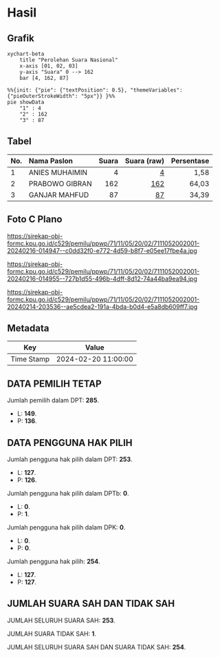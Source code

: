 # Hasil

## Grafik

```mermaid
xychart-beta
    title "Perolehan Suara Nasional"
    x-axis [01, 02, 03]
    y-axis "Suara" 0 --> 162
    bar [4, 162, 87]
```

```mermaid
%%{init: {"pie": {"textPosition": 0.5}, "themeVariables": {"pieOuterStrokeWidth": "5px"}} }%%
pie showData
    "1" : 4
    "2" : 162
    "3" : 87
```

## Tabel

| No. | Nama Paslon    | Suara | Suara (raw) | Persentase |
|:--- |:-------------- | -----:| -----------:| ----------:|
| 1   | ANIES MUHAIMIN | 4     | [4][p-1]    | 1,58       |
| 2   | PRABOWO GIBRAN | 162   | [162][p-2]  | 64,03      |
| 3   | GANJAR MAHFUD  | 87    | [87][p-3]   | 34,39      |


[p-1]: https://github.com/gigit-pemilu/pemilu-2024/blob/main/pilpres/hitung-suara/sub/71-sulawesi-utara/sub/11-bolaang-mongondow-selatan/sub/05-pinolosian-timur/sub/2002-dumagin-a/sub/001-tps/sub/paslon-1.txt
[p-2]: https://github.com/gigit-pemilu/pemilu-2024/blob/main/pilpres/hitung-suara/sub/71-sulawesi-utara/sub/11-bolaang-mongondow-selatan/sub/05-pinolosian-timur/sub/2002-dumagin-a/sub/001-tps/sub/paslon-2.txt
[p-3]: https://github.com/gigit-pemilu/pemilu-2024/blob/main/pilpres/hitung-suara/sub/71-sulawesi-utara/sub/11-bolaang-mongondow-selatan/sub/05-pinolosian-timur/sub/2002-dumagin-a/sub/001-tps/sub/paslon-3.txt

## Foto C Plano

https://sirekap-obj-formc.kpu.go.id/c529/pemilu/ppwp/71/11/05/20/02/7111052002001-20240216-014947--c0dd32f0-e772-4d59-b8f7-e05ee17fbe4a.jpg

https://sirekap-obj-formc.kpu.go.id/c529/pemilu/ppwp/71/11/05/20/02/7111052002001-20240216-014955--727b1d55-496b-4dff-8d12-74a44ba9ea94.jpg

https://sirekap-obj-formc.kpu.go.id/c529/pemilu/ppwp/71/11/05/20/02/7111052002001-20240214-203536--ae5cdea2-191a-4bda-b0d4-e5a8db609ff7.jpg


## Metadata

| Key        | Value               |
| ---------- | ------------------- |
| Time Stamp | 2024-02-20 11:00:00 |


## DATA PEMILIH TETAP

Jumlah pemilih dalam DPT: **285**.
 * L: **149**.
 * P: **136**.

## DATA PENGGUNA HAK PILIH

Jumlah pengguna hak pilih dalam DPT: **253**.
 * L: **127**.
 * P: **126**.

Jumlah pengguna hak pilih dalam DPTb: **0**.
 * L: **0**.
 * P: **1**.

Jumlah pengguna hak pilih dalam DPK: **0**.
 * L: **0**.
 * P: **0**.

Jumlah pengguna hak pilih: **254**.
 * L: **127**.
 * P: **127**.

## JUMLAH SUARA SAH DAN TIDAK SAH

JUMLAH SELURUH SUARA SAH: **253**.

JUMLAH SUARA TIDAK SAH: **1**.

JUMLAH SELURUH SUARA SAH DAN SUARA TIDAK SAH: **254**.


